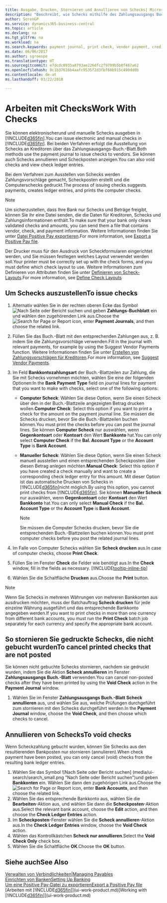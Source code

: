```yaml
---
title: Ausgabe, Drucken, Stornieren und Annullieren von Schecks| Microsoft Docs
description: "Beschreibt, wie Schecks mithilfe des Zahlungsausgangs Buch.-Blattes, ausgegeben, gedruckt oder annulliert werden oder wie Check-Sachposteneinträge in Business Central angezeigt werden."
author: SorenGP
ms.service: dynamics365-business-central
ms.topic: article
ms.devlang: na
ms.tgt_pltfrm: na
ms.workload: na
ms.search.keywords: payment journal, print check, vendor payment, creditor, debt, balance due, AP
ms.date: 06/06/2017
ms.author: sgroespe
ms.translationtype: HT
ms.sourcegitcommit: e7dcdc0935a8793ae226dfc2f9709b5b8f487a62
ms.openlocfilehash: 0c1b37616b4aafc9535f2d3fbf60b915c490dd0b
ms.contentlocale: de-at
ms.lasthandoff: 03/22/2018

---
```

# <a name="work-with-checks"></a><span data-ttu-id="c2fc7-103">Arbeiten mit Checks</span><span class="sxs-lookup"><span data-stu-id="c2fc7-103">Work With Checks</span></span>
<span data-ttu-id="c2fc7-104">Sie können elektronischerund und manuelle Schecks ausgeben in [!INCLUDE[d365fin](includes/d365fin_md.md)].</span><span class="sxs-lookup"><span data-stu-id="c2fc7-104">You can issue electronic and manual checks in [!INCLUDE[d365fin](includes/d365fin_md.md)].</span></span> <span data-ttu-id="c2fc7-105">Bei beiden Verfahren erfolgt die Ausstellung von Schecks an Kreditoren über das Zahlungsausgangs-Buch.-Blatt.</span><span class="sxs-lookup"><span data-stu-id="c2fc7-105">Both methods use the payment journal to issue checks to vendors.</span></span> <span data-ttu-id="c2fc7-106">Sie können auch Schecks annullieren und Scheckposten anzeigen.</span><span class="sxs-lookup"><span data-stu-id="c2fc7-106">You can also void checks and view check ledger entries.</span></span>

<span data-ttu-id="c2fc7-107">Bei dem Verfahren zum Ausstellen von Schecks werden Zahlungsvorschläge gemacht, Scheckposten erstellt und die Computerschecks gedruckt.</span><span class="sxs-lookup"><span data-stu-id="c2fc7-107">The process of issuing checks suggests payments, creates ledger entries, and prints the computer checks.</span></span>

> [!NOTE]  
>   <span data-ttu-id="c2fc7-108">Um sicherzustellen, dass Ihre Bank nur Schecks und Beträge freigibt, können Sie ihr eine Datei senden, die die Daten für Kreditoren, Schecks und Zahlungsinformationen enthält.</span><span class="sxs-lookup"><span data-stu-id="c2fc7-108">To make sure that your bank only clears validated checks and amounts, you can send them a file that contains vendor, check, and payment information.</span></span> <span data-ttu-id="c2fc7-109">Weitere Informationen finden Sie unter [Datei Positive Pay exportieren](finance-how-positive-pay.md).</span><span class="sxs-lookup"><span data-stu-id="c2fc7-109">For more information, see [Export a Positive Pay file](finance-how-positive-pay.md).</span></span>

<span data-ttu-id="c2fc7-110">Der Drucker muss für den Ausdruck von Scheckformularen eingerichtet werden, und Sie müssen festlegen welches Layout verwendet werden soll.</span><span class="sxs-lookup"><span data-stu-id="c2fc7-110">Your printer must be correctly set up with the check forms, and you must define which check layout to use.</span></span> <span data-ttu-id="c2fc7-111">Weitere Informationen zum Definieren von Attributen finden Sie unter [Definieren von Scheck-Layouts](finance-how-define-check-layouts.md).</span><span class="sxs-lookup"><span data-stu-id="c2fc7-111">For more information, see [Define Check Layouts](finance-how-define-check-layouts.md)</span></span>

## <a name="to-issue-checks"></a><span data-ttu-id="c2fc7-112">Um Schecks auszustellen</span><span class="sxs-lookup"><span data-stu-id="c2fc7-112">To issue checks</span></span>
1. <span data-ttu-id="c2fc7-113">Alternativ wählen Sie in der rechten oberen Ecke das Symbol ![Nach Seite oder Bericht suchen](media/ui-search/search_small.png "Nach Seite oder Bericht suchen") und geben **Zahlungs-Buchblatt** ein und wählen den zugehörenden Link aus.</span><span class="sxs-lookup"><span data-stu-id="c2fc7-113">Choose the ![Search for Page or Report](media/ui-search/search_small.png "Search for Page or Report icon") icon, enter **Payment Journals**, and then choose the related link.</span></span>
2. <span data-ttu-id="c2fc7-114">Füllen Sie das Buch.-Blatt mit den entsprechenden Zahlungen aus, z. B. indem Sie die Zahlungsvorschläge verwenden.</span><span class="sxs-lookup"><span data-stu-id="c2fc7-114">Fill in the journal with relevant payments, for example by using the Suggest Vendor Payments function.</span></span> <span data-ttu-id="c2fc7-115">Weitere Informationen finden Sie unter [Erstellen von Zahlungsvorschlägen für Kreditoren](payables-how-suggest-vendor-payments.md).</span><span class="sxs-lookup"><span data-stu-id="c2fc7-115">For more information, see [Suggest Vendor Payments](payables-how-suggest-vendor-payments.md).</span></span>
3. <span data-ttu-id="c2fc7-116">Im Feld **Bankkontozahlungsart** der Buch.-Blattzeilen zur Zahlung, die Sie mit Schecks vornehmen möchten, wählen Sie eine der folgenden Optionen:</span><span class="sxs-lookup"><span data-stu-id="c2fc7-116">In the **Bank Payment Type** field on journal lines for payment that you want to make with checks, select one of the following options:</span></span>

   * <span data-ttu-id="c2fc7-117">**Computer Scheck**: Wählen Sie diese Option, wenn Sie einen Scheck über den in der Buch.-Blattzeile angezeigten Betrag drucken wollen.</span><span class="sxs-lookup"><span data-stu-id="c2fc7-117">**Computer Check**: Select this option if you want to print a check for the amount on the payment journal line.</span></span> <span data-ttu-id="c2fc7-118">Sie müssen die Schecks drucken, bevor Sie die Buch.-Blattzeilen buchen können.</span><span class="sxs-lookup"><span data-stu-id="c2fc7-118">You must print the checks before you can post the journal lines.</span></span> <span data-ttu-id="c2fc7-119">Sie können **Computer Scheck** nur auswählen, wenn **Gegenkontoart** oder **Kontoart** den Wert **Bankkonto** hat.</span><span class="sxs-lookup"><span data-stu-id="c2fc7-119">You can only select **Computer Check** if the **Bal. Account Type** or the **Account Type** is **Bank Account**.</span></span>
   * <span data-ttu-id="c2fc7-120">**Manueller Scheck**: Wählen Sie diese Option, wenn Sie einen Scheck manuell ausstellen und einen entsprechenden Scheckposten über diesen Betrag anlegen möchten.</span><span class="sxs-lookup"><span data-stu-id="c2fc7-120">**Manual Check**: Select this option if you have created a check manually and want to create a corresponding check ledger entry for this amount.</span></span> <span data-ttu-id="c2fc7-121">Mit dieser Option ist das automatische Drucken von Schecks in [!INCLUDE[d365fin](includes/d365fin_md.md)]nicht möglich.</span><span class="sxs-lookup"><span data-stu-id="c2fc7-121">By using this option, you cannot print checks from [!INCLUDE[d365fin](includes/d365fin_md.md)].</span></span> <span data-ttu-id="c2fc7-122">Sie können **Manueller Scheck** nur auswählen, wenn **Gegenkontoart** oder **Kontoart** den Wert **Bankkonto** hat.</span><span class="sxs-lookup"><span data-stu-id="c2fc7-122">You can only select **Manual Check** if the **Bal. Account Type** or the **Account Type** is **Bank Account**.</span></span>

     > [!NOTE]  
     >   <span data-ttu-id="c2fc7-123">Sie müssen die Computer Schecks drucken, bevor Sie die entsprechenden Buch.-Blattzeilen buchen können.</span><span class="sxs-lookup"><span data-stu-id="c2fc7-123">You must print computer checks before you post the related journal lines.</span></span>
4. <span data-ttu-id="c2fc7-124">Im Falle von Computer Schecks wählen Sie **Scheck drucken** aus.</span><span class="sxs-lookup"><span data-stu-id="c2fc7-124">In case of computer checks, choose **Print Check**.</span></span>
5. <span data-ttu-id="c2fc7-125">Füllen Sie im Fenster **Check** die Felder wie benötigt aus.</span><span class="sxs-lookup"><span data-stu-id="c2fc7-125">In the **Check** window, fill in the fields as necessary.</span></span> [!INCLUDE[tooltip-inline-tip](includes/tooltip-inline-tip_md.md)]
6. <span data-ttu-id="c2fc7-126">Wählen Sie die Schaltfläche **Drucken** aus.</span><span class="sxs-lookup"><span data-stu-id="c2fc7-126">Choose the **Print** button.</span></span>

> [!NOTE]  
>   <span data-ttu-id="c2fc7-127">Wenn Sie Schecks in mehreren Währungen von mehreren Bankkonten aus ausdrucken möchten, muss der Batchauftrag **Scheck drucken** für jede einzelne Währung ausgeführt und das entsprechende Bankkonto angegeben werden.</span><span class="sxs-lookup"><span data-stu-id="c2fc7-127">If you want to print checks in more than one currency from different bank accounts, you must run the **Print Check** batch job separately for each currency and specify the appropriate bank account.</span></span>

## <a name="to-cancel-printed-checks-that-are-not-posted"></a><span data-ttu-id="c2fc7-128">So stornieren Sie gedruckte Schecks, die nicht gebucht wurden</span><span class="sxs-lookup"><span data-stu-id="c2fc7-128">To cancel printed checks that are not posted</span></span>
<span data-ttu-id="c2fc7-129">Sie können nicht gebuchte Schecks stornieren, nachdem sie gedruckt wurden, indem Sie die Aktion **Scheck annullieren** im Fenster **Zahlungsausgangs Buch.-Blatt** verwenden.</span><span class="sxs-lookup"><span data-stu-id="c2fc7-129">You can cancel non-posted checks after they have been printed by using the **Void Check** action in the **Payment Journal** window.</span></span>

1. <span data-ttu-id="c2fc7-130">Wählen Sie im Fenster **Zahlungsausgangs Buch.-Blatt** **Scheck annullieren** aus, und wählen Sie aus, welche Prüfungen durchgeführt zum stornieren mit den Schecks durchgeführt werden.</span><span class="sxs-lookup"><span data-stu-id="c2fc7-130">In the **Payment Journal** window, choose the **Void Check**, and then choose which checks to cancel.</span></span>

## <a name="to-void-checks"></a><span data-ttu-id="c2fc7-131">Annullieren von Schecks</span><span class="sxs-lookup"><span data-stu-id="c2fc7-131">To void checks</span></span>
<span data-ttu-id="c2fc7-132">Wenn Scheckzahlung gebucht wurden, können Sie Schecks aus den resultierenden Bankposten nur stornieren (annulieren).</span><span class="sxs-lookup"><span data-stu-id="c2fc7-132">When check payment have been posted, you can only cancel (void) checks from the resulting bank ledger entries.</span></span>

1. <span data-ttu-id="c2fc7-133">Wählen Sie das Symbol ![Nach Seite oder Bericht suchen] (media/ui-search/search_small.png "Nach Seite oder Bericht suchen")und geben **Bankkonten** ein. Wählen Sie dann den zugehörigen Link aus.</span><span class="sxs-lookup"><span data-stu-id="c2fc7-133">Choose the ![Search for Page or Report](media/ui-search/search_small.png "Search for Page or Report icon") icon, enter **Bank Accounts**, and then choose the related link.</span></span>
2. <span data-ttu-id="c2fc7-134">Wählen Sie das entsprechende Bankkonto aus, wählen Sie die **Bearbeiten**-Aktion aus, und wählen Sie dann die **Scheckposten**-Aktion aus.</span><span class="sxs-lookup"><span data-stu-id="c2fc7-134">Select the relevant bank account, choose the **Edit** action, and then choose the **Check Ledger Entries** action.</span></span>
3. <span data-ttu-id="c2fc7-135">Im **Scheckposten**-Fenster wählen Sie die **Scheck annullieren**-Aktion aus.</span><span class="sxs-lookup"><span data-stu-id="c2fc7-135">In the **Check Ledger Entries** window, choose the **Void Check** action.</span></span>
4. <span data-ttu-id="c2fc7-136">Wählen das Kontrollkästchen **Scheck nur annullieren**.</span><span class="sxs-lookup"><span data-stu-id="c2fc7-136">Select the **Void Check Only** check box.</span></span>
5. <span data-ttu-id="c2fc7-137">Wählen Sie die Schaltfläche **OK**.</span><span class="sxs-lookup"><span data-stu-id="c2fc7-137">Choose the **OK** button.</span></span>

## <a name="see-also"></a><span data-ttu-id="c2fc7-138">Siehe auch</span><span class="sxs-lookup"><span data-stu-id="c2fc7-138">See Also</span></span>
[<span data-ttu-id="c2fc7-139">Verwalten von Verbindlichkeiten|</span><span class="sxs-lookup"><span data-stu-id="c2fc7-139">Managing Payables</span></span>](payables-manage-payables.md)  
[<span data-ttu-id="c2fc7-140">Einrichten von Banken</span><span class="sxs-lookup"><span data-stu-id="c2fc7-140">Setting Up Banking</span></span>](bank-setup-banking.md)  
[<span data-ttu-id="c2fc7-141">Um eine Positive Pay-Datei zu exportieren</span><span class="sxs-lookup"><span data-stu-id="c2fc7-141">Export a Positive Pay file</span></span>](finance-how-positive-pay.md)  
<span data-ttu-id="c2fc7-142">[Arbeiten mit [!INCLUDE[d365fin](includes/d365fin_md.md)]](ui-work-product.md)</span><span class="sxs-lookup"><span data-stu-id="c2fc7-142">[Working with [!INCLUDE[d365fin](includes/d365fin_md.md)]](ui-work-product.md)</span></span>  

